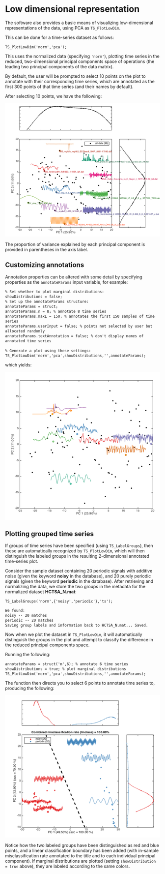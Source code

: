# Low dimensional representation

The software also provides a basic means of visualizing low-dimensional representations of the data, using PCA as `TS_PlotLowDim`.

This can be done for a time-series dataset as follows:

```text
TS_PlotLowDim('norm','pca');
```

This uses the normalized data \(specifying `'norm'`\), plotting time series in the reduced, two-dimensional principal components space of operations \(the leading two principal components of the data matrix\).

By default, the user will be prompted to select 10 points on the plot to annotate with their corresponding time series, which are annotated as the first 300 points of that time series \(and their names by default\).

After selecting 10 points, we have the following:

![pca\_image](../.gitbook/assets/pca_ungrouped.png)

The proportion of variance explained by each principal component is provided in parentheses in the axis label.

## Customizing annotations

Annotation properties can be altered with some detail by specifying properties as the `annotateParams` input variable, for example:

```text
% Set whether to plot marginal distributions:
showDistributions = false;
% Set up the annotateParams structure:
annotateParams = struct;
annotateParams.n = 8; % annotate 8 time series
annotateParams.maxL = 150; % annotates the first 150 samples of time series
annotateParams.userInput = false; % points not selected by user but allocated randomly
annotateParams.textAnnotation = false; % don't display names of annotated time series

% Generate a plot using these settings:
TS_PlotLowDim('norm','pca',showDistributions,'',annotateParams);
```

which yields:

![annotated plot](../.gitbook/assets/lowDimAnnotated.png)

## Plotting grouped time series

If groups of time series have been specified \(using `TS_LabelGroups`\), then these are automatically recognized by `TS_PlotLowDim`, which will then distinguish the labeled groups in the resulting 2-dimensional annotated time-series plot.

Consider the sample dataset containing 20 periodic signals with additive noise \(given the keyword **noisy** in the database\), and 20 purely periodic signals \(given the keyword **periodic** in the database\). After retrieving and normalizing the data, we store the two groups in the metadata for the normalized dataset **HCTSA\_N.mat**:

```text
TS_LabelGroups('norm',{'noisy','periodic'},'ts');
```

```text
We found:
noisy -- 20 matches
periodic -- 20 matches
Saving group labels and information back to HCTSA_N.mat... Saved.
```

Now when we plot the dataset in `TS_PlotLowDim`, it will automatically distinguish the groups in the plot and attempt to classify the difference in the reduced principal components space.

Running the following:

```text
annotateParams = struct('n',6); % annotate 6 time series
showDistributions = true; % plot marginal distributions
TS_PlotLowDim('norm','pca',showDistributions,'',annotateParams);
```

The function then directs you to select 6 points to annotate time series to, producing the following:

![](../.gitbook/assets/PC_noisy_periodic.png)

Notice how the two labeled groups have been distinguished as red and blue points, and a linear classification boundary has been added \(with in-sample misclassification rate annotated to the title and to each individual principal component\). If marginal distributions are plotted \(setting `showDistribution = true` above\), they are labeled according to the same colors.

